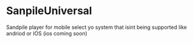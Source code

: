 # SanpileUniversal
Sandpile player for mobile
select yo system that isint being supported like andriod or IOS (ios coming soon)

